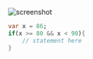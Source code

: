 
![screenshot](https://user-images.githubusercontent.com/24327781/142019675-fad47104-1aae-498d-927b-9c0fc1474380.png)


```dart
var x = 86;
if(x >= 80 && x < 90){
    // statement here
}
```

